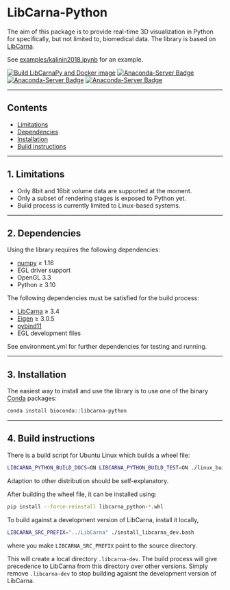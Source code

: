 LibCarna-Python
===============

The aim of this package is to provide real-time 3D visualization in Python for specifically, but not limited to, biomedical data. The library is based on [LibCarna](https://github.com/kostrykin/LibCarna).

See [examples/kalinin2018.ipynb](examples/kalinin2018.ipynb) for an example.

[![Build LibCarnaPy and Docker image](https://github.com/kostrykin/LibCarnaPy/actions/workflows/build.yml/badge.svg)](https://github.com/kostrykin/LibCarnaPy/actions/workflows/build.yml)
[![Anaconda-Server Badge](https://img.shields.io/badge/Install%20with-conda-%2387c305)](https://anaconda.org/kostrykin/carnapy)
[![Anaconda-Server Badge](https://img.shields.io/conda/v/kostrykin/carnapy.svg?label=Version)](https://anaconda.org/kostrykin/carnapy)
[![Anaconda-Server Badge](https://img.shields.io/conda/pn/kostrykin/carnapy.svg?label=Platforms)](https://anaconda.org/kostrykin/carnapy)

---
## Contents

* [Limitations](#1-limitations)
* [Dependencies](#2-dependencies)
* [Installation](#3-installation)
* [Build instructions](#4-build-instructions)
 
---
## 1. Limitations

* Only 8bit and 16bit volume data are supported at the moment.
* Only a subset of rendering stages is exposed to Python yet.
* Build process is currently limited to Linux-based systems.

---
## 2. Dependencies

Using the library requires the following dependencies:
* [numpy](https://numpy.org/) ≥ 1.16
* EGL driver support
* OpenGL 3.3
* Python ≥ 3.10

The following dependencies must be satisfied for the build process:
* [LibCarna](https://github.com/kostrykin/LibCarna) ≥ 3.4
* [Eigen](http://eigen.tuxfamily.org/) ≥ 3.0.5
* [pybind11](https://github.com/pybind/pybind11)
* EGL development files

See environment.yml for further dependencies for testing and running.

---
## 3. Installation

The easiest way to install and use the library is to use one of the binary [Conda](https://www.anaconda.com/docs/getting-started/miniconda) packages:

```bash
conda install bioconda::libcarna-python
```

---
## 4. Build instructions

There is a build script for Ubuntu Linux which builds a wheel file:
```bash
LIBCARNA_PYTHON_BUILD_DOCS=ON LIBCARNA_PYTHON_BUILD_TEST=ON ./linux_build.bash
```
Adaption to other distribution should be self-explanatory.

After building the wheel file, it can be installed using:
```bash
pip install --force-reinstall libcarna_python-*.whl
```

To build against a development version of LibCarna, install it locally,
```bash
LIBCARNA_SRC_PREFIX="../LibCarna" ./install_libcarna_dev.bash
```
where you make `LIBCARNA_SRC_PREFIX` point to the source directory.

This will create a local directory `.libcarna-dev`. The build process will give precedence to LibCarna from this directory over other versions. Simply remove `.libcarna-dev` to stop building agaisnt the development version of LibCarna.
